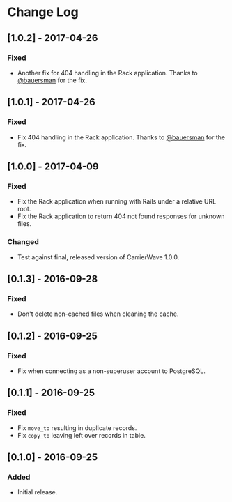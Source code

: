 # Change Log

## [1.0.2] - 2017-04-26

### Fixed
- Another fix for 404 handling in the Rack application. Thanks to [@bauersman](https://github.com/bauersman) for the fix.

## [1.0.1] - 2017-04-26

### Fixed
- Fix 404 handling in the Rack application. Thanks to [@bauersman](https://github.com/bauersman) for the fix.

## [1.0.0] - 2017-04-09

### Fixed
- Fix the Rack application when running with Rails under a relative URL root.
- Fix the Rack application to return 404 not found responses for unknown files.

### Changed
- Test against final, released version of CarrierWave 1.0.0.

## [0.1.3] - 2016-09-28

### Fixed
- Don't delete non-cached files when cleaning the cache.

## [0.1.2] - 2016-09-25

### Fixed
- Fix when connecting as a non-superuser account to PostgreSQL.

## [0.1.1] - 2016-09-25

### Fixed
- Fix `move_to` resulting in duplicate records.
- Fix `copy_to` leaving left over records in table.

## [0.1.0] - 2016-09-25

### Added
- Initial release.
